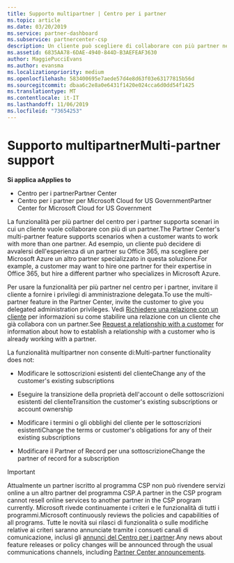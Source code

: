 ```yaml
---
title: Supporto multipartner | Centro per i partner
ms.topic: article
ms.date: 03/20/2019
ms.service: partner-dashboard
ms.subservice: partnercenter-csp
description: Un cliente può scegliere di collaborare con più partner nel programma Cloud Solution Provider specializzati in servizi diversi.
ms.assetid: 6835AA78-6DAE-4940-844D-B3AEFEAF3630
author: MaggiePucciEvans
ms.author: evansma
ms.localizationpriority: medium
ms.openlocfilehash: 583400695e7aede57d4e8d63f03e63177815b56d
ms.sourcegitcommit: dbaa6c2e8a0e6431f1420e024cca6d0dd54f1425
ms.translationtype: MT
ms.contentlocale: it-IT
ms.lasthandoff: 11/06/2019
ms.locfileid: "73654253"
---
```

# <a name="multi-partner-support"></a><span data-ttu-id="5f42c-103">Supporto multipartner</span><span class="sxs-lookup"><span data-stu-id="5f42c-103">Multi-partner support</span></span>

<span data-ttu-id="5f42c-104">**Si applica a**</span><span class="sxs-lookup"><span data-stu-id="5f42c-104">**Applies to**</span></span>

-  <span data-ttu-id="5f42c-105">Centro per i partner</span><span class="sxs-lookup"><span data-stu-id="5f42c-105">Partner Center</span></span>
-  <span data-ttu-id="5f42c-106">Centro per i partner per Microsoft Cloud for US Government</span><span class="sxs-lookup"><span data-stu-id="5f42c-106">Partner Center for Microsoft Cloud for US Government</span></span>

<span data-ttu-id="5f42c-107">La funzionalità per più partner del centro per i partner supporta scenari in cui un cliente vuole collaborare con più di un partner.</span><span class="sxs-lookup"><span data-stu-id="5f42c-107">The Partner Center's multi-partner feature supports scenarios when a customer wants to work with more than one partner.</span></span> <span data-ttu-id="5f42c-108">Ad esempio, un cliente può decidere di avvalersi dell'esperienza di un partner su Office 365, ma scegliere per Microsoft Azure un altro partner specializzato in questa soluzione.</span><span class="sxs-lookup"><span data-stu-id="5f42c-108">For example, a customer may want to hire one partner for their expertise in Office 365, but hire a different partner who specializes in Microsoft Azure.</span></span>

<span data-ttu-id="5f42c-109">Per usare la funzionalità per più partner nel centro per i partner, invitare il cliente a fornire i privilegi di amministrazione delegata.</span><span class="sxs-lookup"><span data-stu-id="5f42c-109">To use the multi-partner feature in the Partner Center, invite the customer to give you delegated administration privileges.</span></span> <span data-ttu-id="5f42c-110">Vedi [Richiedere una relazione con un cliente](request-a-relationship-with-a-customer.md) per informazioni su come stabilire una relazione con un cliente che già collabora con un partner.</span><span class="sxs-lookup"><span data-stu-id="5f42c-110">See [Request a relationship with a customer](request-a-relationship-with-a-customer.md) for information about how to establish a relationship with a customer who is already working with a partner.</span></span>

<span data-ttu-id="5f42c-111">La funzionalità multipartner non consente di:</span><span class="sxs-lookup"><span data-stu-id="5f42c-111">Multi-partner functionality does not:</span></span>

- <span data-ttu-id="5f42c-112">Modificare le sottoscrizioni esistenti del cliente</span><span class="sxs-lookup"><span data-stu-id="5f42c-112">Change any of the customer's existing subscriptions</span></span>

- <span data-ttu-id="5f42c-113">Eseguire la transizione della proprietà dell'account o delle sottoscrizioni esistenti del cliente</span><span class="sxs-lookup"><span data-stu-id="5f42c-113">Transition the customer's existing subscriptions or account ownership</span></span>

- <span data-ttu-id="5f42c-114">Modificare i termini o gli obblighi del cliente per le sottoscrizioni esistenti</span><span class="sxs-lookup"><span data-stu-id="5f42c-114">Change the terms or customer's obligations for any of their existing subscriptions</span></span>

- <span data-ttu-id="5f42c-115">Modificare il Partner of Record per una sottoscrizione</span><span class="sxs-lookup"><span data-stu-id="5f42c-115">Change the partner of record for a subscription</span></span>

> [!IMPORTANT]  
> <span data-ttu-id="5f42c-116">Attualmente un partner iscritto al programma CSP non può rivendere servizi online a un altro partner del programma CSP.</span><span class="sxs-lookup"><span data-stu-id="5f42c-116">A partner in the CSP program cannot resell online services to another partner in the CSP program currently.</span></span> <span data-ttu-id="5f42c-117">Microsoft rivede continuamente i criteri e le funzionalità di tutti i programmi.</span><span class="sxs-lookup"><span data-stu-id="5f42c-117">Microsoft continuously reviews the policies and capabilities of all programs.</span></span> <span data-ttu-id="5f42c-118">Tutte le novità sui rilasci di funzionalità o sulle modifiche relative ai criteri saranno annunciate tramite i consueti canali di comunicazione, inclusi gli [annunci del Centro per i partner](https://partner.microsoft.com/pcv/announcements).</span><span class="sxs-lookup"><span data-stu-id="5f42c-118">Any news about feature releases or policy changes will be announced through the usual communications channels, including [Partner Center announcements](https://partner.microsoft.com/pcv/announcements).</span></span>